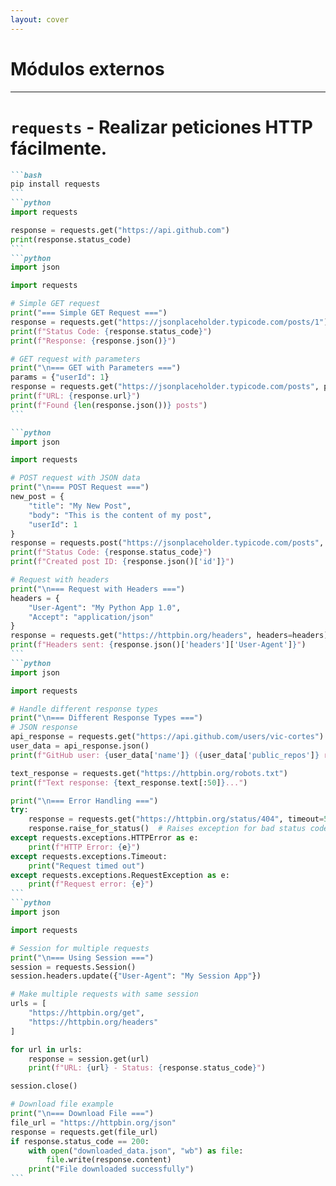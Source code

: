 ```yaml
---
layout: cover
---
```


# Módulos externos

---

# `requests` - Realizar peticiones HTTP fácilmente.

````md magic-move
```bash
pip install requests
```
```python
import requests

response = requests.get("https://api.github.com")
print(response.status_code)
```
```python
import json

import requests

# Simple GET request
print("=== Simple GET Request ===")
response = requests.get("https://jsonplaceholder.typicode.com/posts/1")
print(f"Status Code: {response.status_code}")
print(f"Response: {response.json()}")

# GET request with parameters
print("\n=== GET with Parameters ===")
params = {"userId": 1}
response = requests.get("https://jsonplaceholder.typicode.com/posts", params=params)
print(f"URL: {response.url}")
print(f"Found {len(response.json())} posts")
```

```python
import json

import requests

# POST request with JSON data
print("\n=== POST Request ===")
new_post = {
    "title": "My New Post",
    "body": "This is the content of my post",
    "userId": 1
}
response = requests.post("https://jsonplaceholder.typicode.com/posts", json=new_post)
print(f"Status Code: {response.status_code}")
print(f"Created post ID: {response.json()['id']}")

# Request with headers
print("\n=== Request with Headers ===")
headers = {
    "User-Agent": "My Python App 1.0",
    "Accept": "application/json"
}
response = requests.get("https://httpbin.org/headers", headers=headers)
print(f"Headers sent: {response.json()['headers']['User-Agent']}")
```
```python
import json

import requests

# Handle different response types
print("\n=== Different Response Types ===")
# JSON response
api_response = requests.get("https://api.github.com/users/vic-cortes")
user_data = api_response.json()
print(f"GitHub user: {user_data['name']} ({user_data['public_repos']} repos)")

text_response = requests.get("https://httpbin.org/robots.txt")
print(f"Text response: {text_response.text[:50]}...")

print("\n=== Error Handling ===")
try:
    response = requests.get("https://httpbin.org/status/404", timeout=5)
    response.raise_for_status()  # Raises exception for bad status codes
except requests.exceptions.HTTPError as e:
    print(f"HTTP Error: {e}")
except requests.exceptions.Timeout:
    print("Request timed out")
except requests.exceptions.RequestException as e:
    print(f"Request error: {e}")
```
```python
import json

import requests

# Session for multiple requests
print("\n=== Using Session ===")
session = requests.Session()
session.headers.update({"User-Agent": "My Session App"})

# Make multiple requests with same session
urls = [
    "https://httpbin.org/get",
    "https://httpbin.org/headers"
]

for url in urls:
    response = session.get(url)
    print(f"URL: {url} - Status: {response.status_code}")

session.close()

# Download file example
print("\n=== Download File ===")
file_url = "https://httpbin.org/json"
response = requests.get(file_url)
if response.status_code == 200:
    with open("downloaded_data.json", "wb") as file:
        file.write(response.content)
    print("File downloaded successfully")
```
````